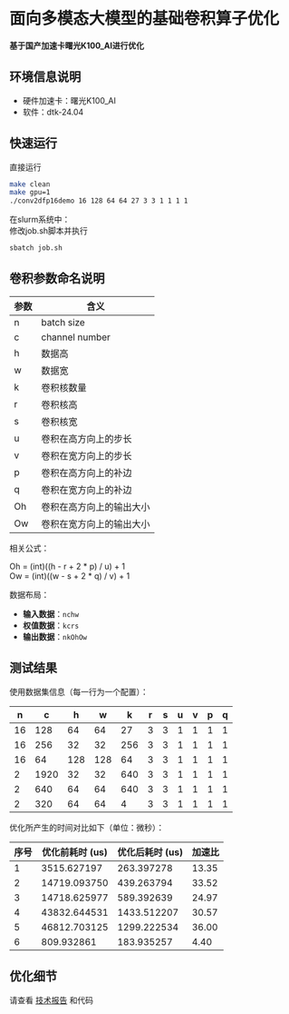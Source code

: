 # 面向多模态大模型的基础卷积算子优化
**基于国产加速卡曙光K100_AI进行优化**

## 环境信息说明
- 硬件加速卡：曙光K100_AI
- 软件：dtk-24.04

## 快速运行
直接运行
``` bash
make clean
make gpu=1
./conv2dfp16demo 16 128 64 64 27 3 3 1 1 1 1
```
在slurm系统中：   
修改job.sh脚本并执行
``` bash
sbatch job.sh
```

## 卷积参数命名说明

| 参数 | 含义                         |
| ---- | ---------------------------- |
| n    | batch size                   |
| c    | channel number               |
| h    | 数据高                       |
| w    | 数据宽                       |
| k    | 卷积核数量                   |
| r    | 卷积核高                     |
| s    | 卷积核宽                     |
| u    | 卷积在高方向上的步长         |
| v    | 卷积在宽方向上的步长         |
| p    | 卷积在高方向上的补边         |
| q    | 卷积在宽方向上的补边         |
| Oh   | 卷积在高方向上的输出大小     |
| Ow   | 卷积在宽方向上的输出大小     |

相关公式：

Oh = (int)((h - r + 2 * p) / u) + 1  
Ow = (int)((w - s + 2 * q) / v) + 1

数据布局：

- **输入数据**：`nchw`
- **权值数据**：`kcrs`
- **输出数据**：`nkOhOw`

## 测试结果

使用数据集信息（每一行为一个配置）：

| n  | c   | h  | w  | k   | r | s | u | v | p | q |
| -- | --- | -- | -- | --- | - | - | - | - | - | - |
| 16 | 128 | 64 | 64 | 27  | 3 | 3 | 1 | 1 | 1 | 1 |
| 16 | 256 | 32 | 32 | 256 | 3 | 3 | 1 | 1 | 1 | 1 |
| 16 | 64  | 128| 128| 64  | 3 | 3 | 1 | 1 | 1 | 1 |
| 2  | 1920| 32 | 32 | 640 | 3 | 3 | 1 | 1 | 1 | 1 |
| 2  | 640 | 64 | 64 | 640 | 3 | 3 | 1 | 1 | 1 | 1 |
| 2  | 320 | 64 | 64 | 4   | 3 | 3 | 1 | 1 | 1 | 1 |

优化所产生的时间对比如下（单位：微秒）：

| 序号 | 优化前耗时 (us)  | 优化后耗时 (us)  | 加速比  |
| ---- | ---------------- | ---------------- | ------- |
| 1    | 3515.627197      | 263.397278       | 13.35   |
| 2    | 14719.093750     | 439.263794       | 33.52   |
| 3    | 14718.625977     | 589.392639       | 24.97   |
| 4    | 43832.644531     | 1433.512207      | 30.57   |
| 5    | 46812.703125     | 1299.222534      | 36.00   |
| 6    | 809.932861       | 183.935257       | 4.40    |

## 优化细节
请查看 [技术报告](TechnicalReport.pdf) 和代码
